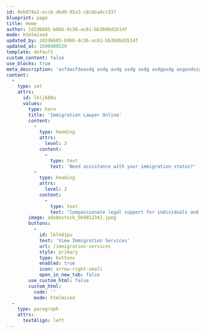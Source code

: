 ```yaml
---
id: 0eb074a1-ecc6-4bd9-95a3-c8cbba8cc537
blueprint: page
title: Home
author: 2d2d6685-b06b-4c36-ac61-bb3b0bd2b14f
mode: htmlmixed
updated_by: 2d2d6685-b06b-4c36-ac61-bb3b0bd2b14f
updated_at: 1690489529
template: default
custom_content: false
use_blocks: true
meta_description: 'asfdasfdaasdg asdg asdg asdg asdg asdgasdg asgasdoig aosdg asfdasfdaasdg asdg asdg asdg asdg asdgasdg asgasdoig aosdg asfdasfdaasdg asdg asdg asdg asdg asdgasdg asgasdoig aosdg asfdasfdaasdg asdg asdg asdg asdg asdgasdg asgasdoig aosdg'
content:
  -
    type: set
    attrs:
      id: lklj688u
      values:
        type: hero
        title: 'Immigration Lawyer Online'
        content:
          -
            type: heading
            attrs:
              level: 3
            content:
              -
                type: text
                text: 'Need assistance with your immigration status?'
          -
            type: heading
            attrs:
              level: 3
            content:
              -
                type: text
                text: 'Compassionate legal support for individuals and families.'
        image: adobestock_569812342.jpeg
        buttons:
          -
            id: lklk81pu
            text: 'View Immigration Services'
            url: /immigration-services
            style: primary
            type: buttons
            enabled: true
            icon: arrow-right-small
            open_in_new_tab: false
        use_custom_html: false
        custom_html:
          code: ''
          mode: htmlmixed
  -
    type: paragraph
    attrs:
      textAlign: left
---
```

